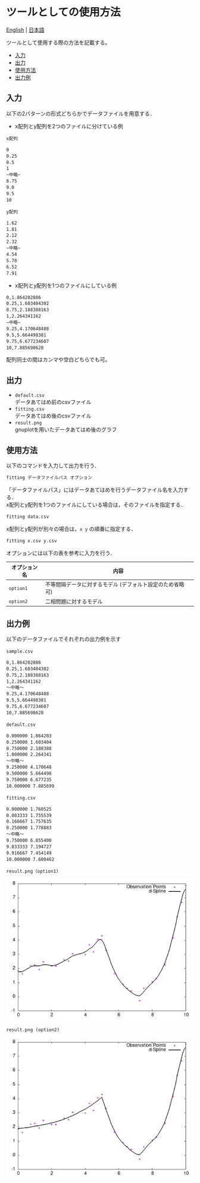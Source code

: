 # ツールとしての使用方法

[English](tool.md) | [日本語](tool-ja.md)

ツールとして使用する際の方法を記載する。

- [入力](#入力)
- [出力](#出力)
- [使用方法](#使用方法)
- [出力例](#出力例)

## 入力

以下の2パターンの形式どちらかでデータファイルを用意する．

- x配列とy配列を2つのファイルに分けている例  

`x配列`

``` txt
0
0.25
0.5
1
~中略~
8.75
9.0
9.5
10
```

`y配列`

``` txt
1.62
1.81
2.12
2.32
~中略~
4.54
5.78
6.52
7.91
```

- x配列とy配列を1つのファイルにしている例

```txt
0,1.864202886
0.25,1.603404302
0.75,2.188388163
1,2.264341162
~中略~
9.25,4.170648488
9.5,5.664498381
9.75,6.677234607
10,7.885698628
```

配列同士の間はカンマや空白どちらでも可。

## 出力

- `default.csv`  
データあてはめ前のcsvファイル
- `fitting.csv`  
データあてはめ後のcsvファイル
- `result.png`  
gnuplotを用いたデータあてはめ後のグラフ

## 使用方法

以下のコマンドを入力して出力を行う．  

```bash
fitting データファイルパス オプション
```

「データファイルパス」にはデータあてはめを行うデータファイル名を入力する．  
x配列とy配列を1つのファイルにしている場合は，そのファイルを指定する．

``` bash
fitting data.csv
```

x配列とy配列が別々の場合は，`x y` の順番に指定する．

``` bash
fitting x.csv y.csv
```

オプションには以下の表を参考に入力を行う．

| オプション名 | 内容 |
|-|-|
|`option1`|不等間隔データに対するモデル (デフォルト設定のため省略可)|
|`option2`|二相問題に対するモデル|

## 出力例

以下のデータファイルでそれぞれの出力例を示す

`sample.csv`

```txt
0,1.864202886
0.25,1.603404302
0.75,2.188388163
1,2.264341162
～中略～
9.25,4.170648488
9.5,5.664498381
9.75,6.677234607
10,7.885698628
```

`default.csv`

```txt
0.000000 1.864203
0.250000 1.603404
0.750000 2.188388
1.000000 2.264341
～中略～
9.250000 4.170648
9.500000 5.664498
9.750000 6.677235
10.000000 7.885699
```

`fitting.csv`

```txt
0.000000 1.760525
0.083333 1.755539
0.166667 1.757635
0.250000 1.778883
～中略～
9.750000 6.855400
9.833333 7.194727
9.916667 7.454149
10.000000 7.600462
```

`result.png（option1)`

![alt text](result_option1.png)

`result.png (option2)`

![alt text](result_option2.png)
